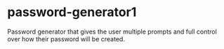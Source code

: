# password-generator1

Password generator that gives the user multiple prompts and full control over how their password will be created. 